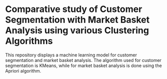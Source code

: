 # Comparative study of Customer Segmentation with Market Basket Analysis using various Clustering Algorithms
This repository displays a machine learning model for customer segmentation and market basket analysis. The algorithm used for customer segmentation is KMeans, while for market basket analysis is done using the Apriori algorithm.
